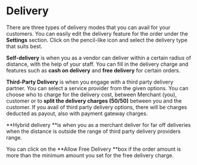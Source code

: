 # Delivery 

There are three types of delivery modes that you can avail for your customers. You can easily edit the delivery feature for the order under the **Settings** section. Click on the pencil-like icon and select the delivery type that suits best.

**Self-delivery** is when you as a vendor can deliver within a certain radius of distance, with the help of your staff. You can fill in the delivery charge and features such as **cash on delivery** and **free delivery** for certain orders. 

**Third-Party Delivery** is when you engage with a third party delivery partner. You can select a service provider from the given options.  You can choose who to charge for the delivery cost, between Merchant (you), customer or to **split the delivery charges (50/50)** between you and the customer. If you avail of third party delivery options, there will be charges deducted as payout, also with payment gateway charges. 

**Hybrid delivery **is when you as a merchant deliver for far off deliveries when the distance is outside the range of third party delivery providers range. 

You can click on the **Allow Free Delivery **box if the order amount is more than the minimum amount you set for the free delivery charge. 
